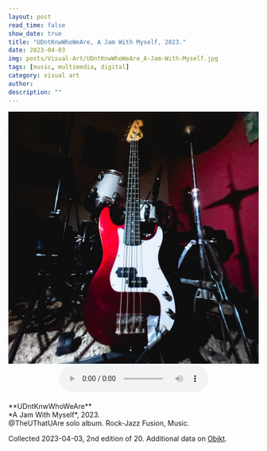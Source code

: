 ```yaml
---
layout: post
read_time: false
show_date: true
title: "UDntKnwWhoWeAre, A Jam With Myself, 2023."
date: 2023-04-03
img: posts/Visual-Art/UDntKnwWhoWeAre_A-Jam-With-Myself.jpg
tags: [music, multimedia, digital]
category: visual art
author: 
description: ""
---
```


<img src='./assets/img/posts/Visual-Art/UDntKnwWhoWeAre_A-Jam-With-Myself.jpg'>
<br><center><audio controls src="./assets/img/posts/Music/UDntKnwWhoWeAre_A-Jam-With-Myself.mp3"></audio></center>

<br>
**UDntKnwWhoWeAre**
<br>*A Jam With Myself*, 2023.
<br>@TheUThatUAre solo album. Rock-Jazz Fusion, Music.


 <div class="page-separator"></div>

Collected 2023-04-03, 2nd edition of 20. Additional data on [Objkt](https://objkt.com/tokens/KT1KT5UWrSaesNVY2MrvDijG8E2Uwu2haMMn/3).
